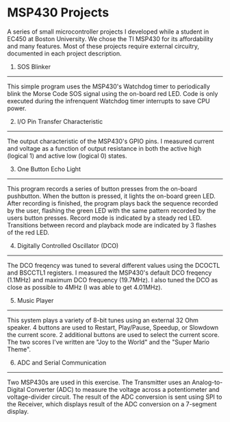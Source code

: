 MSP430 Projects
===============
A series of small microcontroller projects I developed while a student in EC450 at Boston University. We chose the TI MSP430 for its affordability and many features. Most of these projects require external circuitry, documented in each project description.

1. SOS Blinker
--------------
This simple program uses the MSP430's Watchdog timer to periodically blink the Morse Code SOS signal using the on-board red LED. Code is only executed during the infrenquent Watchdog timer interrupts to save CPU power.

2. I/O Pin Transfer Characteristic
----------------------------------
The output characteristic of the MSP430's GPIO pins. I measured current and voltage as a function of output resistance in both the active high (logical 1) and active low (logical 0) states.

3. One Button Echo Light
------------------------
This program records a series of button presses from the on-board pushbutton. When the button is pressed, it lights the on-board green LED. After recording is finished, the program plays back the sequence recorded by the user, flashing the green LED with the same pattern recorded by the users button presses. Record mode is indicated by a steady red LED. Transitions between record and playback mode are indicated by 3 flashes of the red LED.

4. Digitally Controlled Oscillator (DCO)
----------------------------------------
The DCO freqency was tuned to several different values using the DCOCTL and BSCCTL1 registers. I measured the MSP430's default DCO freqency (1.1MHz) and maximum DCO frequency (19.7MHz). I also tuned the DCO as close as possible to 4MHz (I was able to get 4.01MHz).

5. Music Player
---------------
This system plays a variety of 8-bit tunes using an external 32 Ohm speaker. 4 buttons are used to Restart, Play/Pause, Speedup, or Slowdown the current score. 2 additional buttons are used to select the current score. The two scores I've written are "Joy to the World" and the "Super Mario Theme".

6. ADC and Serial Communication
-------------------------------
Two MSP430s are used in this exercise. The Transmitter uses an Analog-to-Digital Converter (ADC) to measure the voltage across a potentiometer and voltage-divider circuit. The result of the ADC conversion is sent using SPI to the Receiver, which displays result of the ADC conversion on a 7-segment display.
